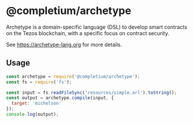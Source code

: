 # @completium/archetype

Archetype is a domain-specific language (DSL) to develop smart contracts
on the Tezos blockchain, with a specific focus on contract security.

See https://archetype-lang.org for more details.

## Usage

```js
const archetype = require('@completium/archetype');
const fs = require('fs');

const input = fs.readFileSync('resources/simple.arl').toString();
const output = archetype.compile(input, {
  target: 'michelson'
});
console.log(output);
```
